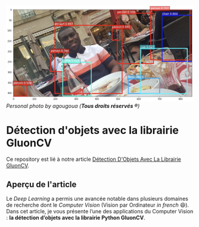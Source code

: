 ![Object Detection Example](object_detection_example.png)\
*Personal photo by agougoua (**Tous droits réservés ®**)*
# Détection d'objets avec la librairie GluonCV
Ce repository est lié à notre article [Détection D'Objets Avec La Librairie GluonCV](https://ledatascientist.com/detection-dobjets-avec-la-librairie-gluoncv/).

## Aperçu de l'article
Le *Deep Learning* a permis une avancée notable dans plusieurs domaines de recherche dont le *Computer Vision* (Vision par Ordinateur *in french* 😄). Dans cet article, je vous présente l’une des applications du Computer Vision : **la détection d’objets avec la librairie Python GluonCV**.
